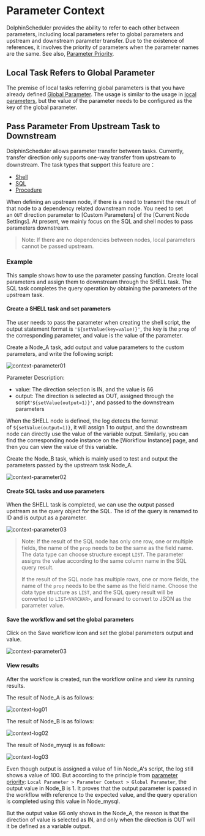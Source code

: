 # Parameter Context

DolphinScheduler provides the ability to refer to each other between parameters, including local parameters refer to global parameters and upstream and downstream parameter transfer. Due to the existence of references, it involves the priority of parameters when the parameter names are the same. See also, [Parameter Priority](https://dolphinscheduler.apache.org/en-us/docs/dev/user_doc/guide/parameter/priority.html).

Local Task Refers to Global Parameter
-------------------------------------

The premise of local tasks referring global parameters is that you have already defined [Global Parameter](https://dolphinscheduler.apache.org/en-us/docs/dev/user_doc/guide/parameter/global.html). The usage is similar to the usage in [local parameters](https://dolphinscheduler.apache.org/en-us/docs/dev/user_doc/guide/parameter/local.html), but the value of the parameter needs to be configured as the key of the global parameter.

Pass Parameter From Upstream Task to Downstream
-----------------------------------------------

DolphinScheduler allows parameter transfer between tasks. Currently, transfer direction only supports one-way transfer from upstream to downstream. The task types that support this feature are：

*   [Shell](https://dolphinscheduler.apache.org/en-us/docs/dev/user_doc/guide/task/shell.html)
*   [SQL](https://dolphinscheduler.apache.org/en-us/docs/dev/user_doc/guide/task/sql.html)
*   [Procedure](https://dolphinscheduler.apache.org/en-us/docs/dev/user_doc/guide/task/stored-procedure.html)

When defining an upstream node, if there is a need to transmit the result of that node to a dependency related downstream node. You need to set an `OUT` direction parameter to \[Custom Parameters\] of the \[Current Node Settings\]. At present, we mainly focus on the SQL and shell nodes to pass parameters downstream.

> Note: If there are no dependencies between nodes, local parameters cannot be passed upstream.

### Example

This sample shows how to use the parameter passing function. Create local parameters and assign them to downstream through the SHELL task. The SQL task completes the query operation by obtaining the parameters of the upstream task.

#### Create a SHELL task and set parameters

The user needs to pass the parameter when creating the shell script, the output statement format is `'${setValue(key=value)}'`, the key is the `prop` of the corresponding parameter, and value is the value of the parameter.

Create a Node\_A task, add output and value parameters to the custom parameters, and write the following script:

![context-parameter01](/img/new_ui/dev/parameter/context_parameter01.png)

Parameter Description:

*   value: The direction selection is IN, and the value is 66
*   output: The direction is selected as OUT, assigned through the script`'${setValue(output=1)}'`, and passed to the downstream parameters

When the SHELL node is defined, the log detects the format of `${setValue(output=1)}`, it will assign 1 to output, and the downstream node can directly use the value of the variable output. Similarly, you can find the corresponding node instance on the \[Workflow Instance\] page, and then you can view the value of this variable.

Create the Node\_B task, which is mainly used to test and output the parameters passed by the upstream task Node\_A.

![context-parameter02](/img/new_ui/dev/parameter/context_parameter02.png)

#### Create SQL tasks and use parameters

When the SHELL task is completed, we can use the output passed upstream as the query object for the SQL. The id of the query is renamed to ID and is output as a parameter.

![context-parameter03](/img/new_ui/dev/parameter/context_parameter03.png)

> Note: If the result of the SQL node has only one row, one or multiple fields, the name of the `prop` needs to be the same as the field name. The data type can choose structure except `LIST`. The parameter assigns the value according to the same column name in the SQL query result.
> 
> If the result of the SQL node has multiple rows, one or more fields, the name of the `prop` needs to be the same as the field name. Choose the data type structure as `LIST`, and the SQL query result will be converted to `LIST<VARCHAR>`, and forward to convert to JSON as the parameter value.

#### Save the workflow and set the global parameters

Click on the Save workflow icon and set the global parameters output and value.

![context-parameter03](/img/new_ui/dev/parameter/context_parameter04.png)

#### View results

After the workflow is created, run the workflow online and view its running results.

The result of Node\_A is as follows:

![context-log01](/img/new_ui/dev/parameter/context_log01.png)

The result of Node\_B is as follows:

![context-log02](/img/new_ui/dev/parameter/context_log02.png)

The result of Node\_mysql is as follows:

![context-log03](/img/new_ui/dev/parameter/context_log03.png)

Even though output is assigned a value of 1 in Node\_A's script, the log still shows a value of 100. But according to the principle from [parameter priority](https://dolphinscheduler.apache.org/en-us/docs/dev/user_doc/guide/parameter/priority.html): `Local Parameter > Parameter Context > Global Parameter`, the output value in Node\_B is 1. It proves that the output parameter is passed in the workflow with reference to the expected value, and the query operation is completed using this value in Node\_mysql.

But the output value 66 only shows in the Node\_A, the reason is that the direction of value is selected as IN, and only when the direction is OUT will it be defined as a variable output.